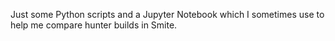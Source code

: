 Just some Python scripts and a Jupyter Notebook which I sometimes use to help
me compare hunter builds in Smite.